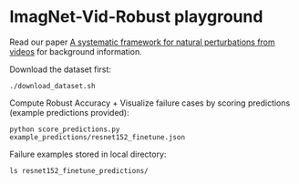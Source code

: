 ImagNet-Vid-Robust playground
=============================

Read our paper [A systematic framework for natural perturbations from videos](https://modestyachts.github.io/natural-perturbations-website/results.html) for background information.

Download the dataset first:
```
./download_dataset.sh
```

Compute Robust Accuracy + Visualize failure cases by scoring predictions (example predictions provided):

```
python score_predictions.py  example_predictions/resnet152_finetune.json
```

Failure examples stored in local directory:
```
ls resnet152_finetune_predictions/
```



